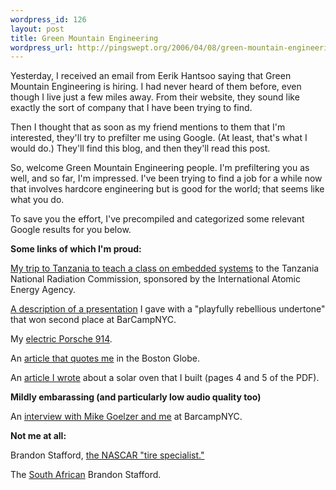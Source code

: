 ```yaml
--- 
wordpress_id: 126
layout: post
title: Green Mountain Engineering
wordpress_url: http://pingswept.org/2006/04/08/green-mountain-engineering/
---
```

Yesterday, I received an email from Eerik Hantsoo saying that Green Mountain Engineering is hiring. I had never heard of them before, even though I live just a few miles away. From their website, they sound like exactly the sort of company that I have been trying to find.

Then I thought that as soon as my friend mentions to them that I'm interested, they'll try to prefilter me using Google. (At least, that's what I would do.) They'll find this blog, and then they'll read this post.

So, welcome Green Mountain Engineering people. I'm prefiltering you as well, and so far, I'm impressed. I've been trying to find a job for a while now that involves hardcore engineering but is good for the world; that seems like what you do.

To save you the effort, I've precompiled and categorized some relevant Google results for you below.

**Some links of which I'm proud:**

[My trip to Tanzania to teach a class on embedded systems][1] to the Tanzania National Radiation Commission, sponsored by the International Atomic Energy Agency.

[A description of a presentation][2] I gave with a "playfully rebellious undertone" that won second place at BarCampNYC.

My [electric Porsche 914][3].

An [article that quotes me][4] in the Boston Globe.

An [article I wrote][5] about a solar oven that I built (pages 4 and 5 of the PDF).

**Mildly embarassing (and particularly low audio quality too)**

An [interview with Mike Goelzer and me][6] at BarcampNYC.

**Not me at all:**

Brandon Stafford, [the NASCAR "tire specialist."][7]

The [South African][8] Brandon Stafford.

[1]: http://www.mindtribe.com/casestudy_06.html
[2]: http://www.boxesandarrows.com/view/an_open_source_conference_barcamp
[3]: http://www.austinev.org/evalbum/573.html
[4]: http://www.boston.com/news/local/massachusetts/articles/2006/02/13/the_idealists_the_optimists_and_the_world_they_share
[5]: http://www.chewonki.org/Home/S00836854-009000E0.0/Chewonki%20News%20Fall%202005.pdf
[6]: http://www.civicactions.com/node/194
[7]: http://blogs.thatsracin.com/kathyspitstop/2005/08/index.html
[8]: http://www.brandonstafford.com

